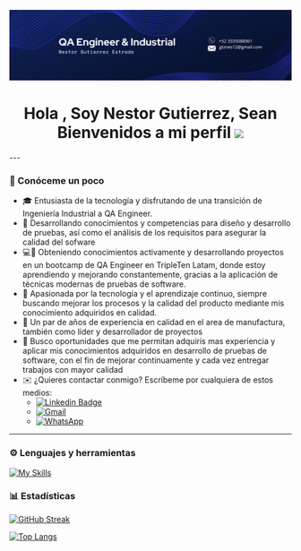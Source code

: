 ![Nestor Gutierrez QA Engineer](https://github.com/nesgtz12/nesgtz12/blob/main/Banner.png)

<h1 align="center"><b>Hola , Soy Nestor Gutierrez, Sean Bienvenidos a mi perfil </b><img src="https://i.giphy.com/media/v1.Y2lkPTc5MGI3NjExejlzZzdrbm1wZHh6OW8ydGFkbXBqM3QyOXl6cDdxd241OWlwNXVzdSZlcD12MV9pbnRlcm5hbF9naWZfYnlfaWQmY3Q9Zw/xUPGGDNsLvqsBOhuU0/giphy.gif" width="35"></h1>
---
<div id="header" align="left">

### 🙋 Conóceme un poco

- 🎓 Entusiasta de la tecnología y disfrutando de una transición de Ingeniería Industrial a QA Engineer.
- 💾 Desarrollando conocimientos y competencias para diseño y desarrollo de pruebas, así como el análisis de los requisitos para asegurar la calidad del sofware
- 💻📖 Obteniendo conocimientos activamente y desarrollando proyectos en un bootcamp de QA Engineer en TripleTen Latam, donde estoy aprendiendo y mejorando constantemente, gracias a la aplicación de técnicas           modernas de pruebas de software.
- 👾  Apasionada por la tecnología y el aprendizaje continuo, siempre buscando mejorar los procesos y la calidad del producto mediante mis conocimiento adquiridos en calidad.
- 📝 Un par de años de experiencia en calidad en el area de manufactura, también como líder y desarrollador de proyectos
- 🎐 Busco oportunidades que me permitan adquiris mas experiencia y aplicar mis conocimientos adquiridos en desarrollo de pruebas de software, con el fin de mejorar continuamente y cada vez entregar trabajos con mayor calidad
- ✉️ ¿Quieres contactar conmigo? Escríbeme por cualquiera de estos medios:
  - [![Linkedin Badge](https://img.shields.io/badge/-Nestor_Gutierrez-blue?style=flat&logo=Linkedin&logoColor=white)](https://www.linkedin.com/in/nestor-gutierrez-264a34192/)
  - [![Gmail](https://img.shields.io/badge/Gmail--informational?style=social&logo=gmail)](mailto:gtznes12@gmail.com) 
  - [![WhatsApp](https://img.shields.io/badge/WhatsApp-25D366?logo=whatsapp&logoColor=white&style=flat)](https://wa.me/+523335088961)

---

### ⚙️ Lenguajes y herramientas
[![My Skills](https://skillicons.dev/icons?i=jira,androidstudio,figma,postman,pycharm,selenium,python,git,github,gmail,discord,mysql)](https://skillicons.dev)


### 📊 Estadísticas

[![GitHub Streak](http://github-readme-streak-stats.herokuapp.com?user=GarayOcs&theme=dark&background=000000)](https://git.io/streak-stats)

[![Top Langs](https://github-readme-stats.vercel.app/api/top-langs/?username=GarayOcs&layout=compact&theme=vision-friendly-dark)](https://github.com/GarayOcs/github-readme-stats)
